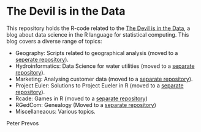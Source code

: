 # The Devil is in the Data

This repository holds the R-code related to the [The Devil is in the Data](https://lucidmanager.org/the-devil-is-in-the-data/), a blog about data science in the R language for statistical computing. This blog covers a diverse range of topics:

* Geography: Scripts related to geographical analysis (moved to a [seperate repository](https://github.com/pprevos/geography)).
* Hydroinformatics: Data Science for water utilities (moved to a [separate repository](https://github.com/pprevos/Hydroinformatics "Water Utility Data Science")).
* Marketing: Analysing customer data (moved to a [separate repository](https://github.com/pprevos/Marketing)).
* Project Euler: Solutions to Project Eueler in R (moved to a [separate repository](https://github.com/pprevos/ProjectEuler "Project Euler solutions")).
* Rcade: Games in R (moved to a [separate repository](https://github.com/pprevos/Rgames "Rgames"))
* RGedCom: Genealogy (Moved to a [separate repository](https://github.com/pprevos/Genealogy))
* Miscellaneaous: Various topics.

Peter Prevos

